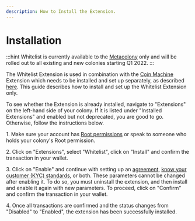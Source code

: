 ```yaml
---
description: How to Install the Extension.
---
```


# Installation

:::hint
Whitelist is currently available to the [Metacolony](https://xdai.colony.io/colony/meta) only and will be rolled out to all existing and new colonies starting Q1 2022.
:::

The Whitelist Extension is used in combination with the [Coin Machine](https://colony.gitbook.io/colony/extensions/coin-machine) Extension which needs to be installed and set up separately, as described [here](https://colony.gitbook.io/colony/extensions/coin-machine). This guide describes how to install and set up the Whitelist Extension only.&#x20;

To see whether the Extension is already installed, navigate to "Extensions" on the left-hand side of your colony. If it is listed under "Installed Extensions" and enabled but not deprecated, you are good to go. Otherwise, follow the instructions below.

1\. Make sure your account has [Root permissions](../../../advanced-features/permissions.md) or speak to someone who holds your colony's Root permission.

2\. Click on "Extensions", select "Whitelist", click on "Install" and confirm the transaction in your wallet.

3\. Click on "Enable" and continue with setting up an [agreement](https://colony.gitbook.io/colony/extensions/whitelist/setting-up-an-agreement), [know your customer (KYC) standards](https://colony.gitbook.io/colony/extensions/whitelist/setting-up-kyc), or both. These parameters cannot be changed after enabling it. To do so, you must uninstall the extension, and then install and enable it again with new parameters. To proceed, click on "Confirm" and confirm the transaction in your wallet.

4\. Once all transactions are confirmed and the status changes from "Disabled" to "Enabled", the extension has been successfully installed.
